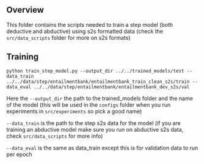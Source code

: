 Overview
-

This folder contains the scripts needed to train a step model (both deductive and abductive) using s2s formatted
data (check the `src/data_scripts` folder for more on s2s formats)

Training
-

```shell
python train_step_model.py --output_dir ../../trained_models/test --data_train ../../data/step/entailmentbank/entailmentbank_train_clean_s2s/train --data_eval ../../data/step/entailmentbank/entailmentbank_dev_s2s/val
```

Here the `--output_dir` the path to the trained_models folder and the name of the model (this will be used in the `configs` folder when you run experiments in `src/experiments` so pick a good name)

`--data_train` is the path to the step s2s data for the model (if you are training an abductive model make sure you run on abductive s2s data, check `src/data_scripts` for more info)

`--data_eval` is the same as data_train except this is for validation data to run per epoch
